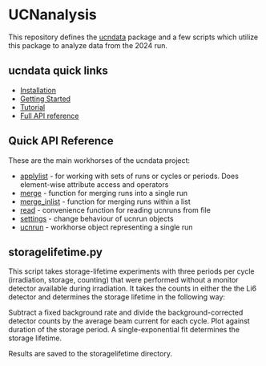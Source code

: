 # UCNanalysis

This repository defines the [ucndata] package and a few scripts which utilize this package to analyze data from the 2024 run.

## ucndata quick links

* [Installation](ucndata/tutorials/installation.md)
* [Getting Started](ucndata/tutorials/gettingstarted.md)
* [Tutorial](ucndata/tutorials/index.md)
* [Full API reference](ucndata/docs/README.md)

## Quick API Reference

These are the main workhorses of the ucndata project:

* [applylist](ucndata/docs/applylist.md) - for working with sets of runs or cycles or periods. Does element-wise attribute access and operators
* [merge](ucndata/docs/merge.md#merge) - function for merging runs into a single run
* [merge_inlist](ucndata/docs/merge.md#merge_inlist) - function for merging runs within a list
* [read](ucndata/docs/read.md) - convenience function for reading ucnruns from file
* [settings](ucndata/docs/settings.md) - change behaviour of ucnrun objects
* [ucnrun](ucndata/docs/ucnrun.md) - workhorse object representing a single run



## storagelifetime.py

This script takes storage-lifetime experiments with three periods per cycle (irradiation, storage, counting) that were performed without a monitor detector available during irradiation.
It takes the counts in either the the Li6 detector and determines the storage lifetime in the following way:

Subtract a fixed background rate and divide the background-corrected detector counts by the average beam current for each cycle. Plot against duration of the storage period. A single-exponential fit determines the storage lifetime.

Results are saved to the storagelifetime directory.

[ucndata]: ucndata/README.md
